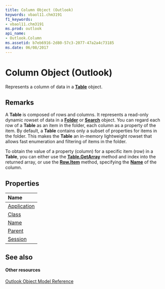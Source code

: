 ```yaml
---
title: Column Object (Outlook)
keywords: vbaol11.chm3191
f1_keywords:
- vbaol11.chm3191
ms.prod: outlook
api_name:
- Outlook.Column
ms.assetid: b7eb6916-2d80-57c3-2077-47a2a4c73185
ms.date: 06/08/2017
---
```



# Column Object (Outlook)

Represents a column of data in a  **[Table](table-object-outlook.md)** object.


## Remarks

A  **Table** is composed of rows and columns. It represents a read-only dynamic rowset of data in a **[Folder](folder-object-outlook.md)** or **[Search](search-object-outlook.md)** object. You can regard each row of a **Table** as an item in the folder, each column as a property of the item. By default, a **Table** contains only a subset of properties for items in the folder. This makes the **Table** an in-memory lightweight rowset that allows fast enumeration and filtering of items in the folder.

To obtain the value of a property (column) for a specific item (row) in a  **Table**, you can either use the **[Table.GetArray](table-getarray-method-outlook.md)** method and index into the returned array, or use the **[Row.Item](row-item-method-outlook.md)** method, specifying the **[Name](column-name-property-outlook.md)** of the column.


## Properties



|**Name**|
|:-----|
|[Application](column-application-property-outlook.md)|
|[Class](column-class-property-outlook.md)|
|[Name](column-name-property-outlook.md)|
|[Parent](column-parent-property-outlook.md)|
|[Session](column-session-property-outlook.md)|

## See also


#### Other resources


[Outlook Object Model Reference](http://msdn.microsoft.com/library/73221b13-d8d8-99b8-3394-b95dbbfd5ddc%28Office.15%29.aspx)
